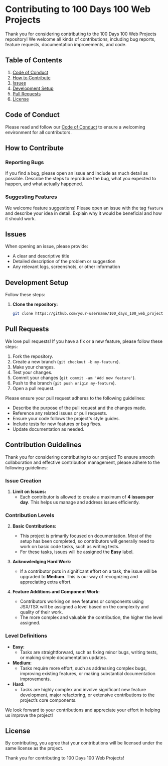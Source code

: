 # Contributing to 100 Days 100 Web Projects

Thank you for considering contributing to the 100 Days 100 Web Projects repository! We welcome all kinds of contributions, including bug reports, feature requests, documentation improvements, and code.

## Table of Contents

1. [Code of Conduct](#code-of-conduct)
2. [How to Contribute](#how-to-contribute)
3. [Issues](#issues)
4. [Development Setup](#development-setup) 
5. [Pull Requests](#pull-requests)
6. [License](#license)

## Code of Conduct

Please read and follow our [Code of Conduct](CODE_OF_CONDUCT.md) to ensure a welcoming environment for all contributors.

## How to Contribute

### Reporting Bugs

If you find a bug, please open an issue and include as much detail as possible. Describe the steps to reproduce the bug, what you expected to happen, and what actually happened.

### Suggesting Features

We welcome feature suggestions! Please open an issue with the tag `feature` and describe your idea in detail. Explain why it would be beneficial and how it should work.

## Issues

When opening an issue, please provide:

- A clear and descriptive title
- Detailed description of the problem or suggestion
- Any relevant logs, screenshots, or other information


## Development Setup

Follow these steps:

1. **Clone the repository:** 
   ```bash
   git clone https://github.com/your-username/100_days_100_web_project.git
   
   ```




## Pull Requests

We love pull requests! If you have a fix or a new feature, please follow these steps:

1. Fork the repository.
2. Create a new branch (`git checkout -b my-feature`).
3. Make your changes.
4. Test your changes.
5. Commit your changes (`git commit -am 'Add new feature'`).
6. Push to the branch (`git push origin my-feature`).
7. Open a pull request.

Please ensure your pull request adheres to the following guidelines:

- Describe the purpose of the pull request and the changes made.
- Reference any related issues or pull requests.
- Ensure your code follows the project's style guides.
- Include tests for new features or bug fixes.
- Update documentation as needed.


## Contribution Guidelines

Thank you for considering contributing to our project! To ensure smooth collaboration and effective contribution management, please adhere to the following guidelines:

### Issue Creation

1. **Limit on Issues:**
   - Each contributor is allowed to create a maximum of **4 issues per day**. This helps us manage and address issues efficiently.

### Contribution Levels

2. **Basic Contributions:**
   - This project is primarily focused on documentation. Most of the setup has been completed, so contributors will generally need to work on basic code tasks, such as writing tests.
   - For these tasks, issues will be assigned the **Easy** label.

3. **Acknowledging Hard Work:**
   - If a contributor puts in significant effort on a task, the issue will be upgraded to **Medium**. This is our way of recognizing and appreciating extra effort.

4. **Feature Additions and Component Work:**
   - Contributors working on new features or components using JSX/TSX will be assigned a level based on the complexity and quality of their work.
   - The more complex and valuable the contribution, the higher the level assigned.

### Level Definitions

- **Easy:**
  - Tasks are straightforward, such as fixing minor bugs, writing tests, or making simple documentation updates.
- **Medium:**
  - Tasks require more effort, such as addressing complex bugs, improving existing features, or making substantial documentation improvements.
- **Hard:**
  - Tasks are highly complex and involve significant new feature development, major refactoring, or extensive contributions to the project’s core components.

We look forward to your contributions and appreciate your effort in helping us improve the project!

## License

By contributing, you agree that your contributions will be licensed under the same license as the project.

Thank you for contributing to 100 Days 100 Web Projects!
